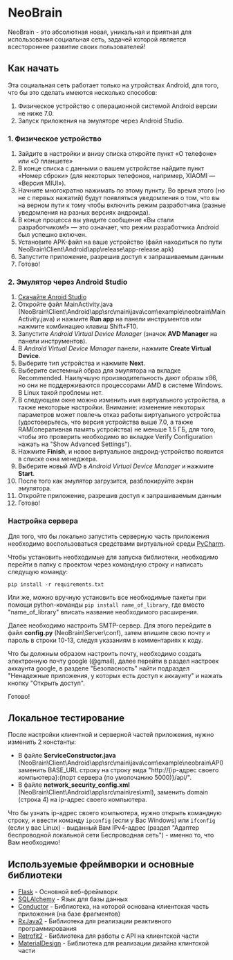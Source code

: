 # NeoBrain

NeoBrain - это абсолютная новая, уникальная и приятная для использования социальная сеть, задачей которой является всестороннее развитие своих пользователей!

## Как начать

Эта социальная сеть работает только на утройствах Android, для того, что бы это сделать имеются несколько способов:
<ol>
	<li>Физическое устройство с операционной системой Android версии не ниже 7.0.</li>
	<li>Запуск приложения на эмуляторе через Android Studio.</li>
</ol>

<h3>1. Физическое устройство</h3>
<ol>
	<li>Зайдите в настройки и внизу списка откройте пункт «О телефоне» или «О планшете»</li>
	<li>В конце списка с данными о вашем устройстве найдите пункт «Номер сброки» (для некоторых телефонов, например, XIAOMI — «Версия MIUI»).</li>
	<li>Начните многократно нажимать по этому пункту. Во время этого (но не с первых нажатий) будут появляться уведомления о том, что вы на верном пути к тому чтобы включить режим разработчика (разные уведомления на разных версиях андроида).</li>
	<li>В конце процесса вы увидите сообщение «Вы стали разработчиком!» — это означает, что режим разработчика Android был успешно включен.</li>
	<li>Установите APK-файл на ваше устройство (файл находиться по пути NeoBrain\Client\Android\app\release\app-release.apk)</li>
	<li>Запустите приложение, разрешив доступ к запрашиваемым данным</li>
	<li>Готово!</li>
</ol>

<h3>2. Эмулятор через Android Studio</h3>
<ol>
	<li><a href="https://internet--technologies-ru.turbopages.org/s/internet-technologies.ru/articles/hype/android-studio-dlya-nachinayuschih-ustanovka-i-nastroyka.html">Скачайте Anroid Studio</a></li>
	<li>Откройте файл MainActivity.java (NeoBrain\Client\Android\app\src\main\java\com\example\neobrain\MainActivity.java) и нажмите <strong>Run app</strong> на панели инструментов или нажмите комбинацию клавиш Shift+F10.</li>
	<li>Запустите <i>Android Virtual Device Manager</i> (значок <strong>AVD Manager</strong> на панели инструментов).</li>
	<li>В <i>Android Virtual Device Manager</i> панели, нажмите <strong>Create Virtual Device</strong>.</li>
	<li>Выберите тип устройства и нажмите <strong>Next</strong>.</li>
	<li>Выберите системный образ для эмулятора на вкладке Recommended. Наилучшую производительность дают образы х86, но они не поддерживаются процессорами AMD в системе Windows. В Linux такой проблемы нет.</li>
	<li>В следующем окне можно изменить имя виртуального устройства, а также некоторые настройки. Внимание: изменение некоторых параметров может повлечь отказ работы виртуального устройства (удостоверьтесь, что версия устройства выше 7.0, а также RAM(оперативная память устройства) не меньше 1.5 ГБ, для того, чтобы это проверить необходимо во вкладке Verify Configuration нажать на "Show Advanced Settings").</li>
	<li>Нажмите <strong>Finish</strong>, и новое виртуальное андроид-устройство появится в списке окна менеджера.</li>
	<li>Выберите новый AVD в <i>Android Virtual Device Manager</i> и нажмите <strong>Start</strong>.</li>
	<li>После того как эмулятор загрузится, разблокируйте экран эмулятора.</li>
	<li>Откройте приложение, разрешив доступ к запрашиваемым данным</li>
	<li>Готово!</li>
</ol>

### Настройка сервера

Для того, что бы локально запустить серверную часть приложения необходимо воспользоваться средствами виртуальной среды <a href="https://www.jetbrains.com/ru-ru/pycharm/download/">PyCharm</a>.

Чтобы установить необходимые для запуска библиотеки, необходимо перейти в папку с проектом через командную строку и написать следущую команду:

```
pip install -r requirements.txt
```

Или же, можно вручную установить все необходимые пакеты при помощи python-команды ```pip install name_of_library```, где вместо "name_of_library" вписать название необходимого расширения.

Далее необходимо настроить SMTP-сервер. Для этого перейдите в файл <strong>config.py</strong> (NeoBrain\Server\conf), затем впишите свою почту и пароль в строки 10-13, следуя указаниям в комментариях к коду.

Что бы должным образом настроить почту, необходимо создать электронную почту google (@gmail), далее перейти в раздел настроек аккаунта google, в разделе "Безопасность" найти подраздел "Ненадежные приложения, у которых есть доступ к аккаунту" и нажать кнопку "Открыть доступ".

Готово!

## Локальное тестирование

После настройки клиентной и серверной частей приложения, нужно изменить 2 константы:
<ul>
	<li>В файле <strong>ServiceConstructor.java</strong> (NeoBrain\Client\Android\app\src\main\java\com\example\neobrain\API) заменить BASE_URL строку на строку вида "http://{ip-адрес своего компьютера}:{порт сервера (по умолочанию 5000)}/api/".</li>
	<li>В файле <strong>network_security_config.xml</strong> (NeoBrain\Client\Android\app\src\main\res\xml), заменить domain (строка 4) на ip-адрес своего компьютера.</li>
</ul>

Что бы узнать ip-адрес своего компьютера, нужно открыть командную строку, и ввести команду ```ipconfig``` (если у Вас Windows) или ```ifconfig``` (если у вас Linux) - выданный Вам IPv4-адрес (раздел "Адаптер беспроводной локальной сети Беспроводная сеть") - именно то, что Вам необходимо!

## Используемые фреймворки и основные библиотеки

* [Flask](https://flask.palletsprojects.com/en/1.1.x/) - Основной веб-фреймворк
* [SQLAlchemy](https://www.sqlalchemy.org/) - Язык для базы данных
* [Conductor](https://github.com/bluelinelabs/Conductor) - Библиотека, на которой основана клиентская часть приложения (на базе фрагментов)
* [RxJava2](https://github.com/ReactiveX/RxJava) - Библиотека для реализации реактивного программирования
* [Retrofit2](https://square.github.io/retrofit/) - Библиотека для работы с API на клиентской части
* [MaterialDesign](https://material.io/design) - Библиотека для реализации дизайна клинтской части
